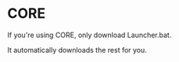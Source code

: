 # CORE
If you're using CORE, only download Launcher.bat.

It automatically downloads the rest for you.
